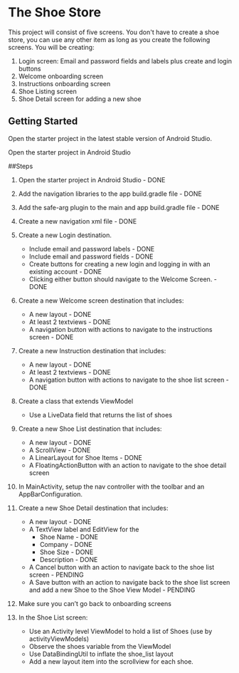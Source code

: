 # The Shoe Store

This project will consist of five screens. You don't have to create a shoe store, you can use any other item as long as you create the following screens. You will be creating:

1. Login screen: Email and password fields and labels plus create and login buttons
2. Welcome onboarding screen
3. Instructions onboarding screen
4. Shoe Listing screen
5. Shoe Detail screen for adding a new shoe

## Getting Started

Open the starter project in the latest stable version of Android Studio.

Open the starter project in Android Studio

##Steps

1. Open the starter project in Android Studio - DONE

2. Add the navigation libraries to the app build.gradle file - DONE

3. Add the safe-arg plugin to the main and app build.gradle file - DONE

4. Create a new navigation xml file - DONE

5. Create a new Login destination.

   * Include email and password labels - DONE

   - Include email and password fields - DONE
   - Create buttons for creating a new login and logging in with an existing account - DONE
   - Clicking either button should navigate to the Welcome Screen. - DONE

6. Create a new Welcome screen destination that includes:

   * A new layout - DONE
   * At least 2 textviews - DONE
   * A navigation button with actions to navigate to the instructions screen - DONE

7. Create a new Instruction destination that includes:

   * A new layout - DONE
   * At least 2 textviews - DONE
   * A navigation button with actions to navigate to the shoe list screen - DONE

8. Create a class that extends ViewModel

   *  Use a LiveData field that returns the list of shoes

9. Create a new Shoe List destination that includes:

   * A new layout - DONE
   * A ScrollView - DONE
   * A LinearLayout for Shoe Items - DONE
   * A FloatingActionButton with an action to navigate to the shoe detail screen

10. In MainActivity, setup the nav controller with the toolbar and an AppBarConfiguration.

11. Create a new Shoe Detail destination that includes:

    * A new layout - DONE
    * A TextView label and EditView for the
      * Shoe Name - DONE
      * Company - DONE
      * Shoe Size - DONE
      * Description - DONE
    * A Cancel button with an action to navigate back to the shoe list screen - PENDING
    * A Save button with an action to navigate back to the shoe list screen and add a new Shoe to the Shoe View Model - PENDING

12. Make sure you can’t go back to onboarding screens

13. In the Shoe List screen:

    * Use an Activity level ViewModel to hold a list of Shoes (use by activityViewModels)
    * Observe the shoes variable from the ViewModel
    * Use DataBindingUtil to inflate the shoe_list layout
    * Add a new layout item into the scrollview for each shoe.